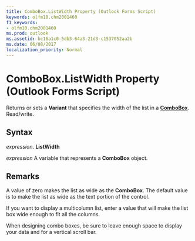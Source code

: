 ```yaml
---
title: ComboBox.ListWidth Property (Outlook Forms Script)
keywords: olfm10.chm2001460
f1_keywords:
- olfm10.chm2001460
ms.prod: outlook
ms.assetid: bc16a1c0-5db3-64a3-21d3-c1537052aa2b
ms.date: 06/08/2017
localization_priority: Normal
---
```



# ComboBox.ListWidth Property (Outlook Forms Script)

Returns or sets a  **Variant** that specifies the width of the list in a **[ComboBox](Outlook.combobox.md)**. Read/write.


## Syntax

_expression_. **ListWidth**

_expression_ A variable that represents a  **ComboBox** object.


## Remarks

A value of zero makes the list as wide as the  **ComboBox**. The default value is to make the list as wide as the text portion of the control.

If you want to display a multicolumn list, enter a value that will make the list box wide enough to fit all the columns.

 When designing combo boxes, be sure to leave enough space to display your data and for a vertical scroll bar.


